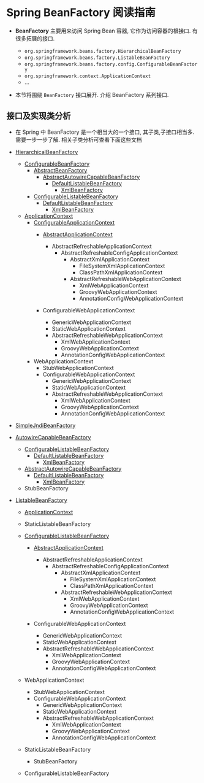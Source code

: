 # Spring BeanFactory 阅读指南
- **BeanFactory** 主要用来访问 Spring Bean 容器, 它作为访问容器的根接口. 有很多拓展的接口. 
    - `org.springframework.beans.factory.HierarchicalBeanFactory`
    - `org.springframework.beans.factory.ListableBeanFactory`
    - `org.springframework.beans.factory.config.ConfigurableBeanFactory`
    - `org.springframework.context.ApplicationContext`
    - ...
    
- 本节将围绕 `BeanFactory` 接口展开. 介绍 BeanFactory 系列接口. 



## 接口及实现类分析



- 在 Spring 中 BeanFactory 是一个相当大的一个接口, 其子类,子接口相当多. 需要一步一步了解. 相关子类分析可查看下面这些文档



- [HierarchicalBeanFactory](/docs/beans/factory/BeanFactory/Spring-HierarchicalBeanFactory.md)
    - [ConfigurableBeanFactory](/docs/beans/factory/BeanFactory/Spring-ConfigurableBeanFactory.md)
        - [AbstractBeanFactory](/docs/beans/factory/BeanFactory/Spring-AbstractBeanFactory.md)
            - [AbstractAutowireCapableBeanFactory](/docs/beans/factory/BeanFactory/Spring-AbstractAutowireCapableBeanFactory.md)
                - [DefaultListableBeanFactory](/docs/beans/factory/BeanFactory/Spring-DefaultListableBeanFactory.md)
                    - [XmlBeanFactory](/docs/beans/factory/xml/Spring-XmlBeanFactory.md)
        - [ConfigurableListableBeanFactory](/docs/beans/factory/BeanFactory/Spring-ConfigurableListableBeanFactory.md)
            - [DefaultListableBeanFactory](/docs/beans/factory/BeanFactory/Spring-DefaultListableBeanFactory.md)
                - [XmlBeanFactory](/docs/beans/factory/xml/Spring-XmlBeanFactory.md)
    - [ApplicationContext](/docs/core/context/ApplicationContext/Spring-ApplicationContext.md)
        - [ConfigurableApplicationContext](/docs/core/context/ApplicationContext/Spring-ConfigurableApplicationContext.md)
            - [AbstractApplicationContext](/docs/core/context/ApplicationContext/Spring-AbstractApplicationContext.md)
                - AbstractRefreshableApplicationContext
                    - AbstractRefreshableConfigApplicationContext
                        - AbstractXmlApplicationContext
                            - FileSystemXmlApplicationContext
                            - ClassPathXmlApplicationContext
                        - AbstractRefreshableWebApplicationContext
                            - XmlWebApplicationContext
                            - GroovyWebApplicationContext
                            - AnnotationConfigWebApplicationContext
                        
            - ConfigurableWebApplicationContext
                - GenericWebApplicationContext
                - StaticWebApplicationContext
                - AbstractRefreshableWebApplicationContext
                    - XmlWebApplicationContext
                    - GroovyWebApplicationContext
                    - AnnotationConfigWebApplicationContext
        - WebApplicationContext
            - StubWebApplicationContext
            - ConfigurableWebApplicationContext
                - GenericWebApplicationContext
                - StaticWebApplicationContext
                - AbstractRefreshableWebApplicationContext
                    - XmlWebApplicationContext
                    - GroovyWebApplicationContext
                    - AnnotationConfigWebApplicationContext
- [SimpleJndiBeanFactory](/docs/beans/factory/BeanFactory/impl/Spring-SimpleJndiBeanFactory.md)
- [AutowireCapableBeanFactory](/docs/beans/factory/BeanFactory/Spring-AutowireCapableBeanFactory.md)
    - [ConfigurableListableBeanFactory](/docs/beans/factory/BeanFactory/Spring-ConfigurableListableBeanFactory.md)
        - [DefaultListableBeanFactory](/docs/beans/factory/BeanFactory/Spring-DefaultListableBeanFactory.md)
            - [XmlBeanFactory](/docs/beans/factory/xml/Spring-XmlBeanFactory.md)
    - [AbstractAutowireCapableBeanFactory](/docs/beans/factory/BeanFactory/Spring-AbstractAutowireCapableBeanFactory.md)
        - [DefaultListableBeanFactory](/docs/beans/factory/BeanFactory/Spring-DefaultListableBeanFactory.md)
            - [XmlBeanFactory](/docs/beans/factory/xml/Spring-XmlBeanFactory.md)
    - StubBeanFactory     
- [ListableBeanFactory](/docs/beans/factory/BeanFactory/Spring-ListableBeanFactory.md)
    - [ApplicationContext](/docs/core/context/ApplicationContext/Spring-ApplicationContext.md)
    - StaticListableBeanFactory
    - [ConfigurableListableBeanFactory](/docs/beans/factory/BeanFactory/Spring-ConfigurableListableBeanFactory.md)
        - [AbstractApplicationContext](/docs/core/context/ApplicationContext/Spring-AbstractApplicationContext.md)
            - AbstractRefreshableApplicationContext
                - AbstractRefreshableConfigApplicationContext
                    - AbstractXmlApplicationContext
                        - FileSystemXmlApplicationContext
                        - ClassPathXmlApplicationContext
                    - AbstractRefreshableWebApplicationContext
                        - XmlWebApplicationContext
                        - GroovyWebApplicationContext
                        - AnnotationConfigWebApplicationContext
                    
        - ConfigurableWebApplicationContext
            - GenericWebApplicationContext
            - StaticWebApplicationContext
            - AbstractRefreshableWebApplicationContext
                - XmlWebApplicationContext
                - GroovyWebApplicationContext
                - AnnotationConfigWebApplicationContext

    - WebApplicationContext
        - StubWebApplicationContext
        - ConfigurableWebApplicationContext
            - GenericWebApplicationContext
            - StaticWebApplicationContext
            - AbstractRefreshableWebApplicationContext
                - XmlWebApplicationContext
                - GroovyWebApplicationContext
                - AnnotationConfigWebApplicationContext
    - StaticListableBeanFactory
        - StubBeanFactory
    - ConfigurableListableBeanFactory
    
    
